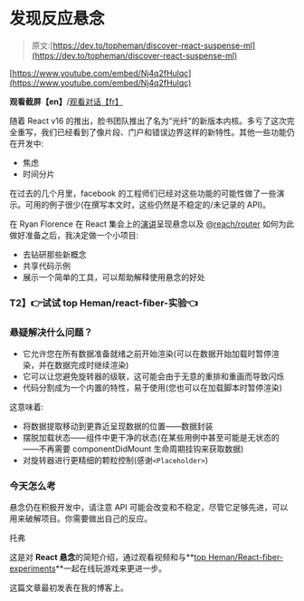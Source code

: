 # 发现反应悬念

> 原文:[https://dev.to/topheman/discover-react-suspense-ml](https://dev.to/topheman/discover-react-suspense-ml)

[https://www.youtube.com/embed/Nj4q2fHulqc](https://www.youtube.com/embed/Nj4q2fHulqc)

**观看截屏【en】**/[观看对话【fr】](http://dev.topheman.com/decouvrir-react-suspense-video-talk-fr/)

随着 React v16 的推出，脸书团队推出了名为“光纤”的新版本内核。多亏了这次完全重写，我们已经看到了像片段、门户和错误边界这样的新特性。其他一些功能仍在开发中:

*   焦虑
*   时间分片

在过去的几个月里，facebook 的工程师们已经对这些功能的可能性做了一些演示。可用的例子很少(在撰写本文时，这些仍然是不稳定的/未记录的 API)。

在 Ryan Florence 在 React 集会上的[演讲](https://youtu.be/X-kA8B2QzjY)呈现悬念以及 [@reach/router](https://github.com/reach/router) 如何为此做好准备之后，我决定做一个小项目:

*   去钻研那些新概念
*   共享代码示例
*   展示一个简单的工具，可以帮助解释使用悬念的好处

### T2】👉试试 top Heman/react-fiber-实验👈

### [](#what-problems-does-suspense-solves-)悬疑解决什么问题？

*   它允许您在所有数据准备就绪之前开始渲染(可以在数据开始加载时暂停渲染，并在数据完成时继续渲染)
*   它可以让您避免旋转器的级联，这可能会由于无意的重排和重画而导致闪烁
*   代码分割成为一个内置的特性，易于使用(您也可以在加载脚本时暂停渲染)

这意味着:

*   将数据提取移动到更靠近呈现数据的位置——数据封装
*   摆脱加载状态——组件中更干净的状态(在某些用例中甚至可能是无状态的——不再需要 componentDidMount 生命周期挂钩来获取数据)
*   对旋转器进行更精细的颗粒控制(感谢`<Placeholder>`)

### [](#how-to-test-it-today)今天怎么考

悬念仍在积极开发中，请注意 API 可能会改变和不稳定，尽管它足够先进，可以用来破解项目。你需要做出自己的反应。

托弗

这是对 **React 悬念**的简短介绍，通过观看视频和与**[top Heman/React-fiber-experiments](https://react-fiber-experiments.surge.sh/)**一起在线玩游戏来更进一步。

这篇文章最初发表在我的博客上。